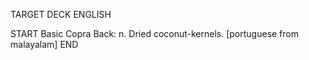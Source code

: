 TARGET DECK
ENGLISH

START
Basic
Copra
Back: n. Dried coconut-kernels. [portuguese from malayalam]
END
